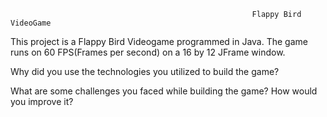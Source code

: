                                                           Flappy Bird VideoGame
                                                     
                                         
This project is a Flappy Bird Videogame programmed in Java. The game runs on 60 FPS(Frames per second) on a 16 by 12  JFrame window.     

Why did you use the technologies you utilized to build the game?

What are some challenges you faced while building the game? How would you improve it?
